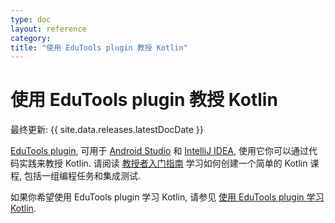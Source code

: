```yaml
---
type: doc
layout: reference
category:
title: "使用 EduTools plugin 教授 Kotlin"
---
```


# 使用 EduTools plugin 教授 Kotlin

最终更新: {{ site.data.releases.latestDocDate }}

[EduTools plugin](https://plugins.jetbrains.com/plugin/10081-edutools), 可用于 
[Android Studio](https://developer.android.com/studio)
和
[IntelliJ IDEA](https://www.jetbrains.com/idea/),
使用它你可以通过代码实践来教授 Kotlin.
请阅读 [教授者入门指南](https://plugins.jetbrains.com/plugin/10081-edutools/docs/educator-start-guide.html?section=Kotlin)
学习如何创建一个简单的 Kotlin 课程, 包括一组编程任务和集成测试.

如果你希望使用 EduTools plugin 学习 Kotlin, 请参见 [使用 EduTools plugin 学习 Kotlin](edu-tools-learner.html).
